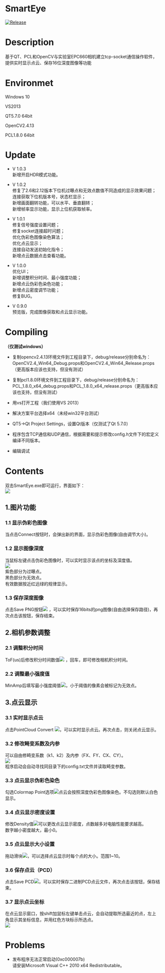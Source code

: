 # SmartEye  
[![Release](https://img.shields.io/badge/release-1.0.2-green.svg?style=flat)](https://github.com/dongmuliu/SmartEye/releases)  

# Description
基于QT、PCL和OpenCV与实验室EPC660相机建立tcp-socket通信操作软件，提供实时显示点云、保存16位深度图像等功能

# Environmet

Windows 10

VS2013

QT5.7.0 64bit

OpenCV2.4.13

PCL1.8.0 64bit

# Update  
* V 1.0.3  
新增开启HDR模式功能。

* V 1.0.2  
修复了2.6和2.12版本下位机过曝点和无效点数值不同造成的显示效果问题；  
连接获取下位机版本号，状态栏显示；  
新增画面翻转功能，可以水平、垂直翻转；  
新增帧率显示功能，显示上位机获取帧率。  

* V 1.0.1  
修复信号强度设置问题；  
修复socket连接超时问题；  
优化伪彩色图像染色算法；  
优化点云显示；  
连接自动发送初始化指令；  
新增点云数据点击查看功能。  

* V 1.0.0  
优化UI；  
新增调整积分时间、最小强度功能；  
新增点云伪彩色染色功能；  
新增点云密度调节功能；  
修复BUG。  

* V 0.9.0    
预览版，完成图像获取和点云显示功能。 

# Compiling
**（仅测试windows）**
* 复制opencv2.4.13环境文件到工程目录下，debug/release分别命名为：OpenCV2.4_Win64_Debug.props和OpenCV2.4_Win64_Release.props（更高版本应该也支持，但没有测试）

* 复制pcl1.8.0环境文件到工程目录下，debug/release分别命名为：PCL_1.8.0_x64_debug.props和PCL_1.8.0_x64_release.props（更高版本应该也支持，但没有测试）

* 用vs打开工程（我们使用VS 2013）

* 解决方案平台选择x64（未经win32平台测试）

* QT5->Qt Project Settings，设置Qt版本（仅测试了Qt 5.7.0）

* 程序包含TCP通信和UDP通信，根据需要和提示修改config.h文件下的宏定义编译不同版本。

* 编辑调试

# Contents

双击SmartEye.exe即可运行，界面如下：  
![](SmartEye/Image/1.png) 

## 1.图片功能

### 1.1 显示伪彩色图像

当点击Connect按钮时，会弹出新的界面，显示伪彩色图像(自由调节大小)。  

### 1.2 显示图像深度  

当鼠标左键点击伪彩色图像时，可以实时显示该点的坐标及深度值。  
![](SmartEye/Image/2.png)   
紫色部分为过曝点。  
黑色部分为无效点。  
有效数据按近红远绿的规律显示。  

### 1.3 保存深度图像  

点击Save PNG按钮![](SmartEye/Image/3.png)  ，可以实时保存16bits的png图像(自由选择保存路径)，再次点击该按钮，保存结束。  

## 2.相机参数调整

### 2.1 调整积分时间

ToF(us)后修改积分时间数值![](SmartEye/Image/4.png)  ，回车，即可修改相机积分时间。  

### 2.2 调整最小强度值

MinAmp后填写最小强度阈值![](SmartEye/Image/5.png)，小于阈值的像素会被标记为无效点。  
 
## 3.点云显示
 
### 3.1 实时显示点云
 
点击PointCloud Convert ![](SmartEye/Image/6.png)，可以实时显示点云。再次点击，则关闭点云显示。  

### 3.2 修改畸变系数及内参
 
可以自由修畸变系数（k1、k2）及内参（FX、FY、CX、CY）。  
![](SmartEye/Image/7.png)  
程序启动会自动寻找同目录下的config.txt文件并读取畸变参数。  
  
### 3.3 点云显示伪彩色染色

勾选Colormap Point选项![](SmartEye/Image/8.png)点云会按照深度伪彩色图像染色。不勾选则默认白色显示。  

### 3.4 点云显示密度设置

修改Density值![](SmartEye/Image/9.png)可以更改点云显示密度，点数越多对电脑性能要求越高。  
数字越小密度越大，最小0。

### 3.5 点云显示大小设置

拖动滑块![](SmartEye/Image/10.png)，可以选择点云显示时每个点的大小。范围1~10。  

### 3.6 保存点云（PCD）

点击Save PCD![](SmartEye/Image/11.png)，可以实时保存二进制PCD点云文件，再次点击该按钮，保存结束。  

### 3.7 显示点云坐标

在点云显示窗口，按shift加鼠标左键单击点云，会自动提取所选最近的点，左上角显示其坐标信息，并用红色方块标示所选点。  
![](SmartEye/Image/12.png)

# Problems
* 发布程序无法正常启动(0xc000007b)  
请安装Microsoft Visual C++ 2010 x64 Redistributable。  
